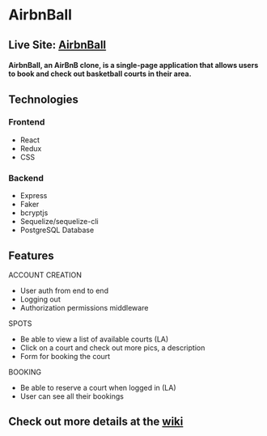 # AirbnBall

## Live Site: [AirbnBall](http://airbnball.herokuapp.com)

#### AirbnBall, an AirBnB clone, is a single-page application that allows users to book and check out basketball courts in their area.

## Technologies

### Frontend
 - React
 - Redux
 - CSS
 
### Backend
 - Express
 - Faker
 - bcryptjs
 - Sequelize/sequelize-cli
 - PostgreSQL Database

## Features

ACCOUNT CREATION

 - User auth from end to end
 - Logging out
 - Authorization permissions middleware

SPOTS

 - Be able to view a list of available courts (LA)
 - Click on a court and check out more pics, a description
 - Form for booking the court

BOOKING 

 - Be able to reserve a court when logged in (LA)
 - User can see all their bookings

## Check out more details at the [wiki](https://github.com/amanallahcode1/AirbnBall/wiki)



